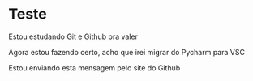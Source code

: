 # Teste
 Estou estudando Git e Github pra valer

 Agora estou fazendo certo, acho que irei migrar do Pycharm para VSC

Estou enviando esta mensagem pelo site do Github

